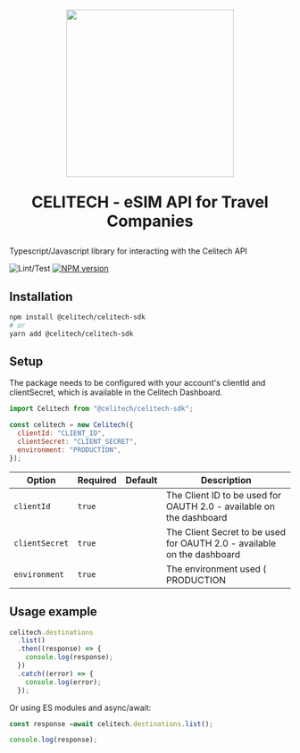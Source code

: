<h1 align="center">
    <a style="text-decoration: none" href="https://www.celitech.com">
      <img width="300px" src="https://celitech.com/wp-content/uploads/2022/11/CELITECH-eSIM-Platform_2-1024x306.jpg" />
      <p align="center">CELITECH - eSIM API for Travel Companies </p>
    </a>
</h1>

Typescript/Javascript library for interacting with the Celitech API

![Lint/Test](https://github.com/Celitech/CelitechSDK/actions/workflows/linting.yml/badge.svg)
[![NPM version](https://img.shields.io/npm/v/@celitech/celitech-sdk)](https://www.npmjs.com/package/@celitech/celitech-sdk)

## Installation

```sh
npm install @celitech/celitech-sdk
# or
yarn add @celitech/celitech-sdk
```

## Setup

The package needs to be configured with your account's clientId and clientSecret, which is available in the <a style="text-decoration: none" href="https://www.celitech.net">Celitech Dashboard.</a>

```js
import Celitech from "@celitech/celitech-sdk";

const celitech = new Celitech({
  clientId: "CLIENT_ID",
  clientSecret: "CLIENT_SECRET",
  environment: "PRODUCTION",
});
```

| Option              | Required | Default     | Description                                                                      |
| ------------------- | -------- | ----------- | -------------------------------------------------------------------------------- | 
| `clientId`          | `true`   |             | The Client ID to be used for OAUTH 2.0 - available on the dashboard              |
| `clientSecret`      | `true`   |             | The Client Secret to be used for OAUTH 2.0 - available on the dashboard          |
| `environment`       | `true`   |             | The environment used ( PRODUCTION | DEVELOPMENT ) - PRODUCTION is only supported |

## Usage example

```js
celitech.destinations
  .list()
  .then((response) => {
    console.log(response);
  })
  .catch((error) => {
    console.log(error);
  });
```

Or using ES modules and async/await:

```js
const response =await celitech.destinations.list();

console.log(response);
```
